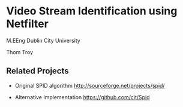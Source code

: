 # Video Stream Identification using Netfilter

M.EEng Dublin City University

Thom Troy

## Related Projects

* Original SPID algorithm
  http://sourceforge.net/projects/spid/

* Alternative Implementation
  https://github.com/cit/Spid

